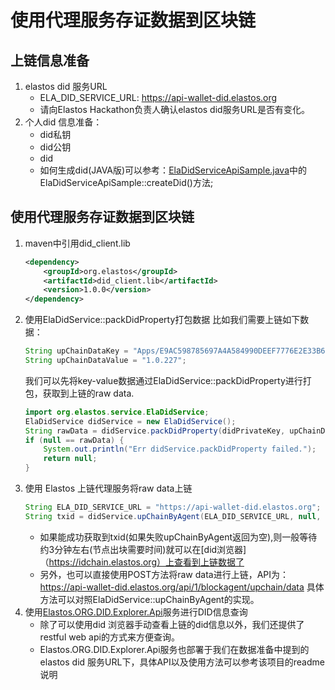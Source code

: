 # 使用代理服务存证数据到区块链

## 上链信息准备
1. elastos did 服务URL
    * ELA_DID_SERVICE_URL: https://api-wallet-did.elastos.org
    * 请向Elastos Hackathon负责人确认elastos did服务URL是否有变化。
2. 个人did 信息准备：
    * did私钥
    * did公钥
    * did
    * 如何生成did(JAVA版)可以参考：[ElaDidServiceApiSample.java](https://github.com/elastos/Elastos.SDK.DIDClient.Java/blob/master/sample/src/main/java/sample/com/api/ElaDidServiceApiSample.java)中的ElaDidServiceApiSample::createDid()方法;

## 使用代理服务存证数据到区块链
1. maven中引用did_client.lib
    ```xml
    <dependency>
        <groupId>org.elastos</groupId>
        <artifactId>did_client.lib</artifactId>
        <version>1.0.0</version>
    </dependency>
    ```
2. 使用ElaDidService::packDidProperty打包数据
    比如我们需要上链如下数据：
    ```Java
    String upChainDataKey = "Apps/E9AC598785697A4A584990DEEF7776E2E33B68E2121/vername";
    String upChainDataValue = "1.0.227";
    ```
    我们可以先将key-value数据通过ElaDidService::packDidProperty进行打包，获取到上链的raw data.
    ```Java
    import org.elastos.service.ElaDidService;
    ElaDidService didService = new ElaDidService();
    String rawData = didService.packDidProperty(didPrivateKey, upChainDataKey, upChainDataValue);//didPrivateKey为数据准备中提到的did私钥
    if (null == rawData) {
        System.out.println("Err didService.packDidProperty failed.");
        return null;
    }
    ```
3. 使用 Elastos 上链代理服务将raw data上链
    ```Java
    String ELA_DID_SERVICE_URL = "https://api-wallet-did.elastos.org";    //数据准备中提到的elastos did 服务URL
    String txid = didService.upChainByAgent(ELA_DID_SERVICE_URL, null, null, rawData);
    ```
    * 如果能成功获取到txid(如果失败upChainByAgent返回为空),则一般等待约3分钟左右(节点出块需要时间)就可以在[did浏览器]（https://idchain.elastos.org）上查看到上链数据了
    * 另外，也可以直接使用POST方法将raw data进行上链，API为： https://api-wallet-did.elastos.org/api/1/blockagent/upchain/data 具体方法可以对照ElaDidService::upChainByAgent的实现。
4. 使用[Elastos.ORG.DID.Explorer.Api](https://github.com/elastos/Elastos.ORG.DID.Explorer.Api)服务进行DID信息查询
    * 除了可以使用did 浏览器手动查看上链的did信息以外，我们还提供了restful web api的方式来方便查询。
    * Elastos.ORG.DID.Explorer.Api服务也部署于我们在数据准备中提到的elastos did 服务URL下，具体API以及使用方法可以参考该项目的readme说明
    